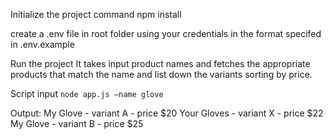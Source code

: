 Initialize the project 
command npm install

create a .env file in root folder using your credentials in the format specifed in .env.example

Run the project 
It takes input product names and fetches the appropriate products that match the name and list down the variants sorting by price.

Script input
`node app.js –name glove`

Output:
My Glove - variant A - price $20
Your Gloves - variant X - price $22
My Glove - variant B - price $25

